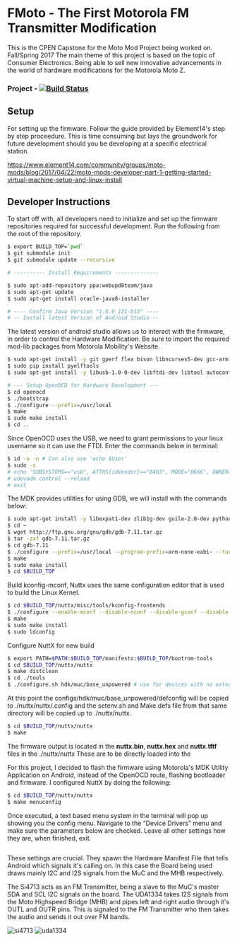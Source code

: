 # FMoto - The First Motorola FM Transmitter Modification
This is the CPEN Capstone for the Moto Mod Project being worked on. Fall/Spring 2017
The main theme of this project is based on the topic of Consumer Electronics. Being able to sell new innovative advancements in the world of hardware modifications for the Motorola Moto Z.

### Project - [![Build Status](https://travis-ci.org/vixadd/Moto.Mod.MDK.Capstone.svg)](https://travis-ci.org/vixadd/Moto.Mod.MDK.Capstone)

## Setup
For setting up the firmware. Follow the guide provided by Element14's step by step proceedure.
This is time consuming but lays the groundwork for future development should you be developing at a specific electrical station.

https://www.element14.com/community/groups/moto-mods/blog/2017/04/22/moto-mods-developer-part-1-getting-started-virtual-machine-setup-and-linux-install

## Developer Instructions
To start off with, all developers need to initialize and set up the firmware repositories required for successful development.
Run the following from the root of the repository.
```bash
$ export BUILD_TOP=`pwd`
$ git submodule init
$ git submodule update --recursive

# ---------- Install Requirements --------------

$ sudo apt-add-repository ppa:webupd8team/java
$ sudo apt-get update
$ sudo apt-get install oracle-java8-installer

# ---- Confirm Java Version "1.8.0_121-b13" ---- 
# -- Install latest Version of Android Studio --
```
The latest version of android studio allows us to interact with the firmware, in order to control the Hardware Modification.
Be sure to import the required mod-lib packages from Motorola Mobility's Website.


```bash
$ sudo apt-get install -y git gperf flex bison libncurses5-dev gcc-arm-none-eabi python-pip
$ sudo pip install pyelftools
$ sudo apt-get install -y libusb-1.0-0-dev libftdi-dev libtool autoconf texinfo

# --- Setup OpenOCD for Hardware Development ---
$ cd openocd
$ ./bootstrap
$ ./configure --prefix=/usr/local
$ make
$ sudo make install
$ cd ..
```
Since OpenOCD uses the USB, we need to grant permissions to your linux username so it can use the FTDI. Enter the commands below in terminal:

```bash
$ id -u -n # Can also use 'echo $User'
$ sudo -s
# echo 'SUBSYSTEMS=="usb", ATTRS{idVendor}=="0403", MODE="0666", OWNER="<user name>"'  >> /etc/udev/rules.d/20-ftdi.rules
# udevadm control --reload
# exit
```
The MDK provides utilities for using GDB, we will install with the commands below:
```bash
$ sudo apt-get install -y libexpat1-dev zlib1g-dev guile-2.0-dev python2.7-dev
$ cd ~
$ wget http://ftp.gnu.org/gnu/gdb/gdb-7.11.tar.gz
$ tar -zxf gdb-7.11.tar.gz
$ cd gdb-7.11
$ ./configure --prefix=/usr/local --program-prefix=arm-none-eabi- --target=arm-none-eabi --with-python --with-guile
$ make
$ sudo make install
$ cd $BUILD_TOP
```
Build kconfig-mconf, Nuttx uses the same configuration editor that is used to build the Linux Kernel.
```bash
$ cd $BUILD_TOP/nuttx/misc/tools/kconfig-frontends
$ ./configure --enable-mconf --disable-nconf --disable-gconf --disable-qconf
$ make
$ sudo make install
$ sudo ldconfig
```
Configure NuttX for new build
```bash
$ export PATH=$PATH:$BUILD_TOP/manifesto:$BUILD_TOP/bootrom-tools
$ cd $BUILD_TOP/nuttx/nuttx
$ make distclean
$ cd ./tools
$ ./configure.sh hdk/muc/base_unpowered # use for devices with no external battery.
```
At this point the configs/hdk/muc/base_unpowered/defconfig will be copied to ./nuttx/nuttx/.config and the setenv.sh and Make.defs file from that same directory will be copied up to ./nuttx/nuttx.

```bash
$ cd $BUILD_TOP/nuttx/nuttx
$ make
```
The firmware output is located in the <b>nuttx.bin</b>, <b>nuttx.hex</b> and <b>nuttx.tftf</b> files in the ./nuttx/nuttx
These are to be directly loaded into the 

For this project, I decided to flash the firmware using Motorola's MDK Utility Application on Android, instead of the OpenOCD route, flashing bootloader and firmware.
I configured NuttX by doing the following:
```bash
$ cd $BUILD_TOP/nuttx/nuttx
$ make menuconfig

```
Once executed, a text based menu system in the terminal will pop up showing you the config menu. 
Navigate to the “Device Drivers” menu and make sure the parameters below are checked. Leave all other settings how they are, when finished, exit.

```

```

These settings are crucial. They spawn the Hardware Manifest File that tells Android which signals it's calling on.
In this case the Board being used draws mainly I2C and I2S signals from the MuC and the MHB respectively.

The Si4713 acts as an FM Transmitter, being a slave to the MuC's master SDA and SCL I2C signals on the board. The UDA1334 takes I2S signals from the Moto Highspeed Bridge (MHB) and pipes left and right audio through it's OUTL and OUTR pins. This is signaled to the FM Transmitter who then takes the audio and sends it out over FM bands.

![si4713](https://user-images.githubusercontent.com/9141655/38448629-96c1d5b2-39d3-11e8-9318-8f572005288a.png)
![uda1334](https://user-images.githubusercontent.com/9141655/38448631-9b011098-39d3-11e8-9ce0-36575dc5adf0.png)


